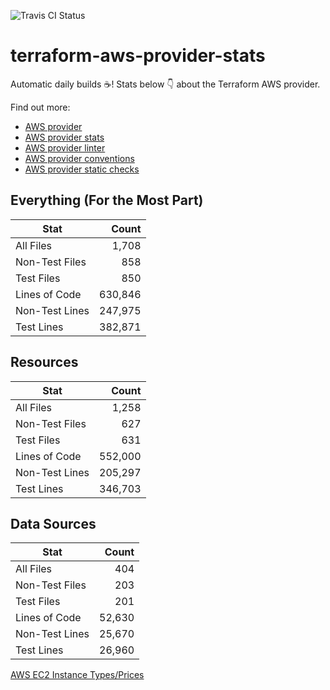 ![Travis CI Status](https://travis-ci.org/YakDriver/terraform-aws-provider-stats.svg?branch=main)
# terraform-aws-provider-stats

Automatic daily builds :coffee:! Stats below :point_down: about the Terraform AWS provider.

Find out more:
* [AWS provider](https://github.com/terraform-providers/terraform-provider-aws)
* [AWS provider stats](https://github.com/YakDriver/terraform-aws-provider-stats)
* [AWS provider linter](https://github.com/terraform-providers/terraform-provider-aws/tree/master/awsproviderlint)
* [AWS provider conventions](https://github.com/YakDriver/terraform-aws-conventions)
* [AWS provider static checks](https://github.com/YakDriver/terraform-aws-provider-static-checks)



## Everything (For the Most Part)

|  Stat  |  Count  |
| ------------- | -------------: |
|  All Files  |  1,708  |
|  Non-Test Files  |  858  |
|  Test Files  |  850  |
|  Lines of Code  |  630,846  |
|  Non-Test Lines  |  247,975  |
|  Test Lines  |  382,871  |



## Resources

|  Stat  |  Count  |
| ------------- | -------------: |
|  All Files  |  1,258  |
|  Non-Test Files  |  627  |
|  Test Files  |  631  |
|  Lines of Code  |  552,000  |
|  Non-Test Lines  |  205,297  |
|  Test Lines  |  346,703  |



## Data Sources

|  Stat  |  Count  |
| ------------- | -------------: |
|  All Files  |  404  |
|  Non-Test Files  |  203  |
|  Test Files  |  201  |
|  Lines of Code  |  52,630  |
|  Non-Test Lines  |  25,670  |
|  Test Lines  |  26,960  |




[AWS EC2 Instance Types/Prices](https://github.com/YakDriver/aws-ec2-instance-types)
